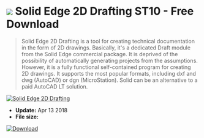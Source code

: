 # ![](https://cdn.softexe.net/static/icon/win.gif) Solid Edge 2D Drafting ST10 - Free Download

> Solid Edge 2D Drafting is a tool for creating technical documentation in the form of 2D drawings. Basically, it's a dedicated Draft module from the Solid Edge commercial package. It is deprived of the possibility of automatically generating projects from the assumptions. However, it is a fully functional self-contained program for creating 2D drawings. It supports the most popular formats, including dxf and dwg (AutoCAD) or dgn (MicroStation). Solid can be an alternative to a paid AutoCAD LT solution.

[![Solid Edge 2D Drafting](https://gallery.dpcdn.pl/imgc/Tools/2360/g_-_420x350_1.5_-_x20130715233156_00.png)](https://softexe.net/win/multimedia/cad/solid-edge-2d-drafting:pRcac.html)




- **Update:** Apr 13 2018
- **File size:** 

[![Download](https://cdn.softexe.net/static/img/download.png)](https://softexe.net/win/multimedia/cad/solid-edge-2d-drafting:pRcac.html)

